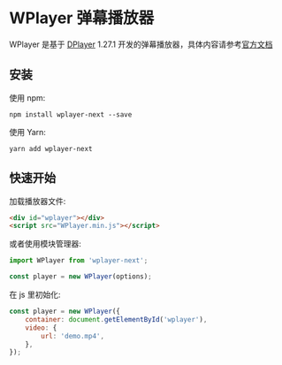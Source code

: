 # WPlayer 弹幕播放器

WPlayer 是基于 [DPlayer](https://github.com/DIYgod/DPlayer) 1.27.1 开发的弹幕播放器，具体内容请参考[官方文档](https://wplayer-next.interastral-peace.com/)

## 安装

使用 npm:
```
npm install wplayer-next --save
```

使用 Yarn:
```
yarn add wplayer-next
```

## 快速开始

加载播放器文件:

```html
<div id="wplayer"></div>
<script src="WPlayer.min.js"></script>
```

或者使用模块管理器:

```js
import WPlayer from 'wplayer-next';

const player = new WPlayer(options);
```

在 js 里初始化:

```js
const player = new WPlayer({
    container: document.getElementById('wplayer'),
    video: {
        url: 'demo.mp4',
    },
});
```